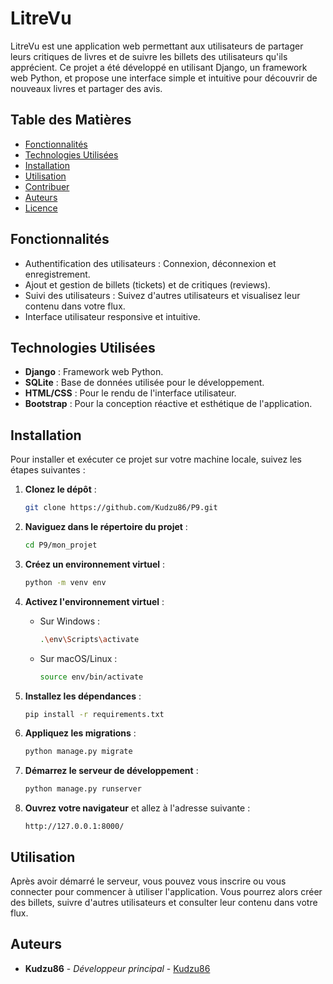 # LitreVu

LitreVu est une application web permettant aux utilisateurs de partager leurs critiques de livres et de suivre les billets des utilisateurs qu'ils apprécient. Ce projet a été développé en utilisant Django, un framework web Python, et propose une interface simple et intuitive pour découvrir de nouveaux livres et partager des avis.

## Table des Matières

- [Fonctionnalités](#fonctionnalités)
- [Technologies Utilisées](#technologies-utilisées)
- [Installation](#installation)
- [Utilisation](#utilisation)
- [Contribuer](#contribuer)
- [Auteurs](#auteurs)
- [Licence](#licence)

## Fonctionnalités

- Authentification des utilisateurs : Connexion, déconnexion et enregistrement.
- Ajout et gestion de billets (tickets) et de critiques (reviews).
- Suivi des utilisateurs : Suivez d'autres utilisateurs et visualisez leur contenu dans votre flux.
- Interface utilisateur responsive et intuitive.

## Technologies Utilisées

- **Django** : Framework web Python.
- **SQLite** : Base de données utilisée pour le développement.
- **HTML/CSS** : Pour le rendu de l'interface utilisateur.
- **Bootstrap** : Pour la conception réactive et esthétique de l'application.

## Installation

Pour installer et exécuter ce projet sur votre machine locale, suivez les étapes suivantes :

1. **Clonez le dépôt** :

   ```bash
   git clone https://github.com/Kudzu86/P9.git
   ```

2. **Naviguez dans le répertoire du projet** :

   ```bash
   cd P9/mon_projet
   ```

3. **Créez un environnement virtuel** :

   ```bash
   python -m venv env
   ```

4. **Activez l'environnement virtuel** :

   - Sur Windows :

     ```bash
     .\env\Scripts\activate
     ```

   - Sur macOS/Linux :

     ```bash
     source env/bin/activate
     ```

5. **Installez les dépendances** :

   ```bash
   pip install -r requirements.txt
   ```

6. **Appliquez les migrations** :

   ```bash
   python manage.py migrate
   ```

7. **Démarrez le serveur de développement** :

   ```bash
   python manage.py runserver
   ```

8. **Ouvrez votre navigateur** et allez à l'adresse suivante :

   ```
   http://127.0.0.1:8000/
   ```

## Utilisation

Après avoir démarré le serveur, vous pouvez vous inscrire ou vous connecter pour commencer à utiliser l'application. Vous pourrez alors créer des billets, suivre d'autres utilisateurs et consulter leur contenu dans votre flux.


## Auteurs

- **Kudzu86** - *Développeur principal* - [Kudzu86](https://github.com/Kudzu86)

